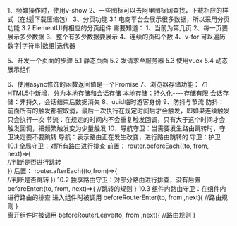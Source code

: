 1、频繁操作时，使用v-show
2、一些图标可以去阿里图标网查找，下载相应的样式（在线|下载压缩包）
3、分页功能
    3.1 电商平台会展示很多数据，所以采用分页功能
    3.2 ElementUI有相应的分页组件 
    需要知道：
        1、当前为第几页
        2、每一页要展示多少数据
        3、整个有多少数据要展示
        4、连续的页码个数
4、v-for 可以遍历 数字|字符串|数组|迭代器

5、开发一个页面的步骤
    5.1 静态页面
    5.2 发请求至服务器
    5.3 使用vuex
    5.4 动态展示组件

6、使用async修饰的函数返回值是一个Promise
7、浏览器存储功能：
    7.1 HTML5中新增，分为本地存储和会话存储
        本地存储：持久化----存储有限
        会话存储：非持久，会话结束后数据消失
8、uuid临时游客身份
9、防抖与节流
    防抖：前面所有的触发都被取消，最后一次执行在规定时间后才会触发，即如果连续触发只会执行一次
    节流：在规定的时间内不会重复触发回调，只有大于这个时间才会触发回调，把频繁触发变为少量触发
10、导航守卫：当需要发生路由跳转时，守卫决定要不要跳转
        导航：表示路由正在发生改变，进行路由跳转的
        守卫：护卫
      10.1 全局守卫：对所有路由进行排查
        前置：
            router.beforeEach((to, from, next)=>{  
                //判断是否进行跳转       
            })
        后置：
            router.afterEach((to,from)=>{    
                //判断是否跳转
            })
     10.2 独享路由守卫：对部分路由进行排查，没有后置
            beforeEnter:(to, from, next)=>{
                //跳转的规则
            }
     10.3 组件内路由守卫：在组件内进行路由的排查
        进入组件时被调用
        beforeRouterEnter(to, from ,next){
            //路由规则
        }       
        离开组件时被调用
        beforeRouterLeave(to, from ,next){
            //路由规则
        }
     
      
        
    
    
    
    
    
    